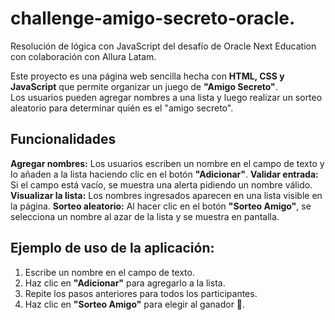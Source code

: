 # challenge-amigo-secreto-oracle.
Resolución de lógica con JavaScript del desafío de Oracle Next Education con colaboración con Allura Latam.

Este proyecto es una página web sencilla hecha con **HTML, CSS y JavaScript** que permite organizar un juego de **"Amigo Secreto"**.  
Los usuarios pueden agregar nombres a una lista y luego realizar un sorteo aleatorio para determinar quién es el "amigo secreto".

## Funcionalidades
**Agregar nombres:** Los usuarios escriben un nombre en el campo de texto y lo añaden a la lista haciendo clic en el botón **"Adicionar"**.
**Validar entrada:** Si el campo está vacío, se muestra una alerta pidiendo un nombre válido.
**Visualizar la lista:** Los nombres ingresados aparecen en una lista visible en la página.
**Sorteo aleatorio:** Al hacer clic en el botón **"Sorteo Amigo"**, se selecciona un nombre al azar de la lista y se muestra en pantalla.

## Ejemplo de uso de la aplicación:

1. Escribe un nombre en el campo de texto.  
2. Haz clic en **"Adicionar"** para agregarlo a la lista.  
3. Repite los pasos anteriores para todos los participantes.  
4. Haz clic en **"Sorteo Amigo"** para elegir al ganador 🎉.  
